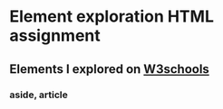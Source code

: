 # Element exploration HTML assignment

## Elements I explored on [W3schools](https://w3schools.com)

### aside, article